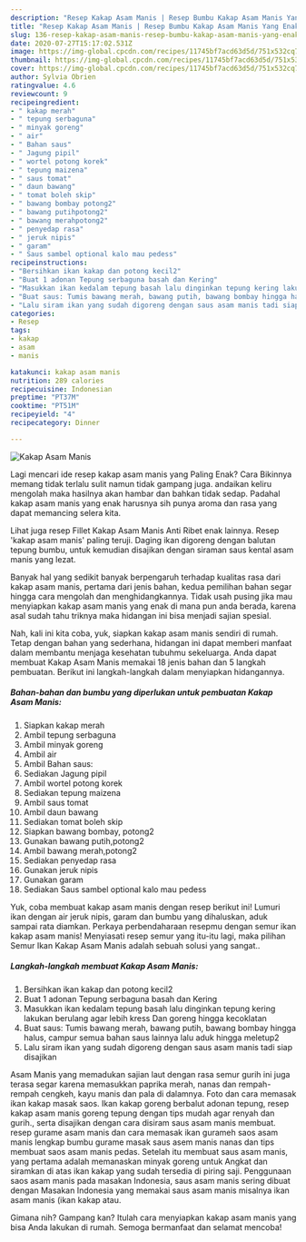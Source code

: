 ```yaml
---
description: "Resep Kakap Asam Manis | Resep Bumbu Kakap Asam Manis Yang Enak Dan Mudah"
title: "Resep Kakap Asam Manis | Resep Bumbu Kakap Asam Manis Yang Enak Dan Mudah"
slug: 136-resep-kakap-asam-manis-resep-bumbu-kakap-asam-manis-yang-enak-dan-mudah
date: 2020-07-27T15:17:02.531Z
image: https://img-global.cpcdn.com/recipes/11745bf7acd63d5d/751x532cq70/kakap-asam-manis-foto-resep-utama.jpg
thumbnail: https://img-global.cpcdn.com/recipes/11745bf7acd63d5d/751x532cq70/kakap-asam-manis-foto-resep-utama.jpg
cover: https://img-global.cpcdn.com/recipes/11745bf7acd63d5d/751x532cq70/kakap-asam-manis-foto-resep-utama.jpg
author: Sylvia Obrien
ratingvalue: 4.6
reviewcount: 9
recipeingredient:
- " kakap merah"
- " tepung serbaguna"
- " minyak goreng"
- " air"
- " Bahan saus"
- " Jagung pipil"
- " wortel potong korek"
- " tepung maizena"
- " saus tomat"
- " daun bawang"
- " tomat boleh skip"
- " bawang bombay potong2"
- " bawang putihpotong2"
- " bawang merahpotong2"
- " penyedap rasa"
- " jeruk nipis"
- " garam"
- " Saus sambel optional kalo mau pedess"
recipeinstructions:
- "Bersihkan ikan kakap dan potong kecil2"
- "Buat 1 adonan Tepung serbaguna basah dan Kering"
- "Masukkan ikan kedalam tepung basah lalu dinginkan tepung kering lakukan berulang agar lebih kress Dan goreng hingga kecoklatan"
- "Buat saus: Tumis bawang merah, bawang putih, bawang bombay hingga halus, campur semua bahan saus lainnya lalu aduk hingga meletup2"
- "Lalu siram ikan yang sudah digoreng dengan saus asam manis tadi siap disajikan"
categories:
- Resep
tags:
- kakap
- asam
- manis

katakunci: kakap asam manis 
nutrition: 289 calories
recipecuisine: Indonesian
preptime: "PT37M"
cooktime: "PT51M"
recipeyield: "4"
recipecategory: Dinner

---
```



![Kakap Asam Manis](https://img-global.cpcdn.com/recipes/11745bf7acd63d5d/751x532cq70/kakap-asam-manis-foto-resep-utama.jpg)

Lagi mencari ide resep kakap asam manis yang Paling Enak? Cara Bikinnya memang tidak terlalu sulit namun tidak gampang juga. andaikan keliru mengolah maka hasilnya akan hambar dan bahkan tidak sedap. Padahal kakap asam manis yang enak harusnya sih punya aroma dan rasa yang dapat memancing selera kita.

Lihat juga resep Fillet Kakap Asam Manis Anti Ribet enak lainnya. Resep &#39;kakap asam manis&#39; paling teruji. Daging ikan digoreng dengan balutan tepung bumbu, untuk kemudian disajikan dengan siraman saus kental asam manis yang lezat.

Banyak hal yang sedikit banyak berpengaruh terhadap kualitas rasa dari kakap asam manis, pertama dari jenis bahan, kedua pemilihan bahan segar hingga cara mengolah dan menghidangkannya. Tidak usah pusing jika mau menyiapkan kakap asam manis yang enak di mana pun anda berada, karena asal sudah tahu triknya maka hidangan ini bisa menjadi sajian spesial.


Nah, kali ini kita coba, yuk, siapkan kakap asam manis sendiri di rumah. Tetap dengan bahan yang sederhana, hidangan ini dapat memberi manfaat dalam membantu menjaga kesehatan tubuhmu sekeluarga. Anda dapat membuat Kakap Asam Manis memakai 18 jenis bahan dan 5 langkah pembuatan. Berikut ini langkah-langkah dalam menyiapkan hidangannya.

<!--inarticleads1-->

##### Bahan-bahan dan bumbu yang diperlukan untuk pembuatan Kakap Asam Manis:

1. Siapkan  kakap merah
1. Ambil  tepung serbaguna
1. Ambil  minyak goreng
1. Ambil  air
1. Ambil  Bahan saus:
1. Sediakan  Jagung pipil
1. Ambil  wortel potong korek
1. Sediakan  tepung maizena
1. Ambil  saus tomat
1. Ambil  daun bawang
1. Sediakan  tomat boleh skip
1. Siapkan  bawang bombay, potong2
1. Gunakan  bawang putih,potong2
1. Ambil  bawang merah,potong2
1. Sediakan  penyedap rasa
1. Gunakan  jeruk nipis
1. Gunakan  garam
1. Sediakan  Saus sambel optional kalo mau pedess


Yuk, coba membuat kakap asam manis dengan resep berikut ini! Lumuri ikan dengan air jeruk nipis, garam dan bumbu yang dihaluskan, aduk sampai rata diamkan. Perkaya perbendaharaan resepmu dengan semur ikan kakap asam manis! Menyiasati resep semur yang itu-itu lagi, maka pilihan Semur Ikan Kakap Asam Manis adalah sebuah solusi yang sangat.. 

<!--inarticleads2-->

##### Langkah-langkah membuat Kakap Asam Manis:

1. Bersihkan ikan kakap dan potong kecil2
1. Buat 1 adonan Tepung serbaguna basah dan Kering
1. Masukkan ikan kedalam tepung basah lalu dinginkan tepung kering lakukan berulang agar lebih kress Dan goreng hingga kecoklatan
1. Buat saus: Tumis bawang merah, bawang putih, bawang bombay hingga halus, campur semua bahan saus lainnya lalu aduk hingga meletup2
1. Lalu siram ikan yang sudah digoreng dengan saus asam manis tadi siap disajikan


Asam Manis yang memadukan sajian laut dengan rasa semur gurih ini juga terasa segar karena memasukkan paprika merah, nanas dan rempah-rempah cengkeh, kayu manis dan pala di dalamnya. Foto dan cara memasak ikan kakap masak saos. Ikan kakap goreng berbalut adonan tepung, resep kakap asam manis goreng tepung dengan tips mudah agar renyah dan gurih., serta disajikan dengan cara disiram saus asam manis membuat. resep gurame asam manis dan cara memasak ikan gurameh saos asam manis lengkap bumbu gurame masak saus asem manis nanas dan tips membuat saos asam manis pedas. Setelah itu membuat saus asam manis, yang pertama adalah memanaskan minyak goreng untuk Angkat dan siramkan di atas ikan kakap yang sudah tersedia di piring saji. Penggunaan saos asam manis pada masakan Indonesia, saus asam manis sering dibuat dengan Masakan Indonesia yang memakai saus asam manis misalnya ikan asam manis (ikan kakap atau. 

Gimana nih? Gampang kan? Itulah cara menyiapkan kakap asam manis yang bisa Anda lakukan di rumah. Semoga bermanfaat dan selamat mencoba!
